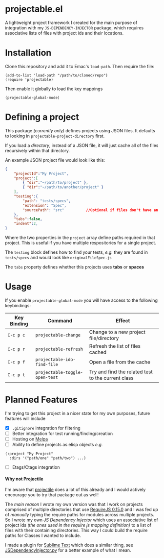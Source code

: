 # projectable.el #

A lightweight project framework I created for the main purpose of integration with my `JS-DEPENDENCY-INJECTOR` package, which requires associative lists of files with project ids and their locations.

# Installation #

Clone this repository and add it to Emac's `load-path`. Then require the file:
```
(add-to-list 'load-path "/path/to/cloned/repo")
(require 'projectable)
```
Then enable it globally to load the key mappings
```
(projectable-global-mode)
```

# Defining a project #

This package *(currently only)* defines projects using JSON files.
It defaults to looking in `projectable-project-directory` first.

If you load a *directory*, instead of a JSON file, it will just cache all of the files recursively within that directory.

An example JSON project file would look like this:
```JSON
{
	"projectId":"My Project",
	"project":[
		{ "dir":"~/path/to/project" },
		{ "dir":"~/path/to/another/project" }
	],
	"testing":{
		"path": "tests/specs",
		"extension": "Spec",
		"sourcePath": "src"          //Optional if files don't have an explicit source
	},
	"tabs":false,
	"indent":2,
}
```
Where the two properties in the `project` array define paths required in that project. This is useful if you have multiple respositories for a single project.

The `testing` block defines how to find your tests, *e.g.* they are found in `tests/specs` and would look like `originalFileSpec.js`

The `tabs` property defines whether this projects uses **tabs** or **spaces**

# Usage #
If you enable `projectable-global-mode` you will have access to the following keybindings:

Key Binding | Command | Effect 
--- | --- | ---
`C-c p c` | `projectable-change` | Change to a new project file/directory 
`C-c p r` | `projectable-refresh` | Refresh the list of files cached 
`C-c p f` | `projectable-ido-find-file` | Open a file from the cache 
`C-c p t` | `projectable-toggle-open-test` | Try and find the related test to the current class

# Planned Features #
I'm trying to get this project in a nicer state for my own purposes, future features will include
- [x] `.gitignore` integration for filtering
- [ ] Better integration for test running/finding/creation
- [ ] Hosting on [Melpa](http://melpa.org/#/)
- [ ] Ability to define projects as elisp objects _e.g._
```elisp
(:project "My Project"
  :dirs '("path/one" "path/two") ...)
```
- [ ] Etags/Ctags integration


#### Why not Projectile ####
I'm aware that [projectile](https://github.com/bbatsov/projectile) does a lot of this already and I would actively encourage you to try that package out as well!

The _main reason_ I wrote my own version was that I work on projects comprised of multiple directories that use [RequireJS 0.15.0](https://libraries.io/bower/rjs/0.15.0) and I was fed up of _manually_ typing the require paths for modules across multiple projects. So I wrote my own _JS Dependency Injector_ which uses an associative list of project ids _(the ones used in the require js mapping definition)_ to a list of files with their containing directories. This way I could build the require paths for Classes I wanted to include.

I made a plugin for [Sublime Text](http://www.sublimetext.com/) which does a similar thing, see [JSDependencyInjector.py](https://github.com/domtronn/jsdependencyinjector) for a better example of what I mean.
